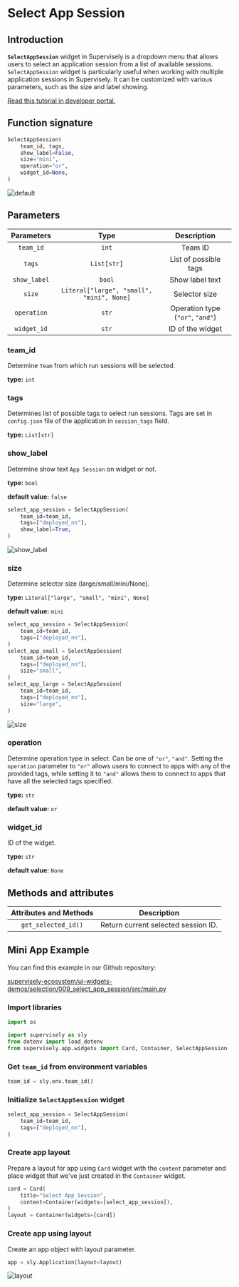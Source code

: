# Select App Session

## Introduction

**`SelectAppSession`** widget in Supervisely is a dropdown menu that allows users to select an application session from a list of available sessions.
`SelectAppSession` widget is particularly useful when working with multiple application sessions in Supervisely. It can be customized with various parameters, such as the size and label showing.

[Read this tutorial in developer portal.](https://developer.supervise.ly/app-development/widgets/selection/selectappsession)

## Function signature

```python
SelectAppSession(
    team_id, tags,
    show_label=False,
    size="mini",
    operation="or",
    widget_id=None,
)
```

![default](https://user-images.githubusercontent.com/120389559/219646892-e064bd68-20f1-4ce3-9f1b-89650fe1dde0.gif)

## Parameters

|  Parameters  |                   Type                    |           Description            |
| :----------: | :---------------------------------------: | :------------------------------: |
|  `team_id`   |                   `int`                   |            Team ID             |
|    `tags`    |                `List[str]`                |      List of possible tags       |
| `show_label` |                  `bool`                   |         Show label text          |
|    `size`    | `Literal["large", "small", "mini", None]` |          Selector size           |
| `operation`  |                   `str`                   | Operation type (`"or"`, `"and"`) |
| `widget_id`  |                   `str`                   |         ID of the widget         |

### team_id

Determine `Team` from which run sessions will be selected.

**type:** `int`

### tags

Determines list of possible tags to select run sessions.
Tags are set in `config.json` file of the application in `session_tags` field.

**type:** `List[str]`

### show_label

Determine show text `App Session` on widget or not.

**type:** `bool`

**default value:** `false`

```python
select_app_session = SelectAppSession(
    team_id=team_id,
    tags=["deployed_nn"],
    show_label=True,
)
```

![show_label](https://user-images.githubusercontent.com/120389559/219651794-16c3d78d-d3fe-49c2-ada5-1c5039c1e761.png)

### size

Determine selector size (large/small/mini/None).

**type:** `Literal["large", "small", "mini", None]`

**default value:** `mini`

```python
select_app_session = SelectAppSession(
    team_id=team_id,
    tags=["deployed_nn"],
)
select_app_small = SelectAppSession(
    team_id=team_id,
    tags=["deployed_nn"],
    size="small",
)
select_app_large = SelectAppSession(
    team_id=team_id,
    tags=["deployed_nn"],
    size="large",
)
```

![size](https://user-images.githubusercontent.com/120389559/219652377-cd8392d6-09b7-432b-94a4-ef91ca64f864.png)

### operation

Determine operation type in select. Can be one of `"or"`, `"and"`.
Setting the `operation` parameter to `"or"` allows users to connect to apps with any of the provided tags, while setting it to `"and"` allows them to connect to apps that have all the selected tags specified.

**type:** `str`

**default value:** `or`

### widget_id

ID of the widget.

**type:** `str`

**default value:** `None`

## Methods and attributes

| Attributes and Methods | Description                         |
| :--------------------: | ----------------------------------- |
|  `get_selected_id()`   | Return current selected session ID. |

## Mini App Example

You can find this example in our Github repository:

[supervisely-ecosystem/ui-widgets-demos/selection/009_select_app_session/src/main.py](https://github.com/supervisely-ecosystem/ui-widgets-demos/blob/master/selection/009_select_app_session/src/main.py)

### Import libraries

```python
import os

import supervisely as sly
from dotenv import load_dotenv
from supervisely.app.widgets import Card, Container, SelectAppSession
```

### Get `team_id` from environment variables

```python
team_id = sly.env.team_id()
```

### Initialize `SelectAppSession` widget

```python
select_app_session = SelectAppSession(
    team_id=team_id,
    tags=["deployed_nn"],
)
```

### Create app layout

Prepare a layout for app using `Card` widget with the `content` parameter and place widget that we've just created in the `Container` widget.

```python
card = Card(
    title="Select App Session",
    content=Container(widgets=[select_app_session]),
)
layout = Container(widgets=[card])
```

### Create app using layout

Create an app object with layout parameter.

```python
app = sly.Application(layout=layout)
```

![layout](https://user-images.githubusercontent.com/120389559/219653528-f8748e91-22ca-4cfb-b6cb-bb27a9997f1c.gif)
